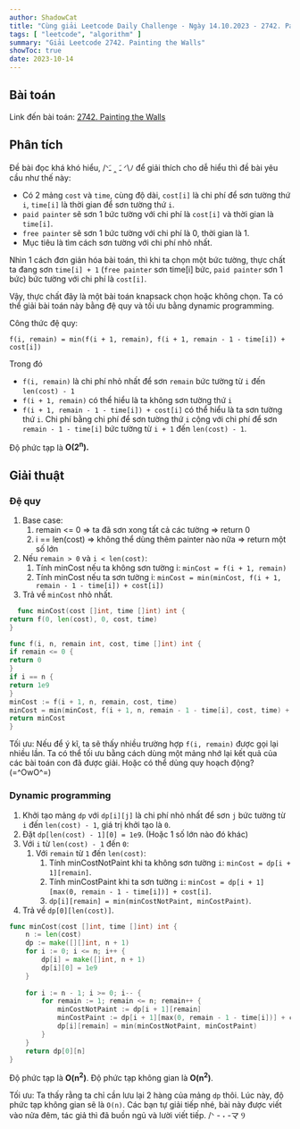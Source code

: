 ```yaml
---
author: ShadowCat
title: "Cùng giải Leetcode Daily Challenge - Ngày 14.10.2023 - 2742. Painting the Walls"
tags: [ "leetcode", "algorithm" ]
summary: "Giải Leetcode 2742. Painting the Walls"
showToc: true
date: 2023-10-14
---
```


## Bài toán

Link đến bài toán: [2742. Painting the Walls](https://leetcode.com/problems/painting-the-walls/)

## Phân tích

Đề bài đọc khá khó hiểu, /ᐠﹷ ‸ ﹷ ᐟ\ﾉ
để giải thích cho dễ hiểu thì đề bài yêu cầu như thế này:

- Có 2 mảng `cost` và `time`, cùng độ dài,
  `cost[i]` là chi phí để sơn tường thứ `i`,
  `time[i]` là thời gian để sơn tường thứ `i`.
- `paid painter` sẽ sơn 1 bức tường với chi phí là `cost[i]` và thời gian là `time[i]`.
- `free painter` sẽ sơn 1 bức tường với chi phí là 0, thời gian là 1.
- Mục tiêu là tìm cách sơn tường với chi phí nhỏ nhất.

Nhìn 1 cách đơn giản hóa bài toán, thì khi ta chọn một bức tường,
thực chất ta đang sơn `time[i] + 1` (`free painter` sơn time[i] bức, `paid painter` sơn 1 bức)
bức tường với chi phí là `cost[i]`.

Vậy, thực chất đây là một bài toán knapsack chọn hoặc không chọn.
Ta có thể giải bài toán này bằng đệ quy và tối ưu bằng dynamic programming.

Công thức đệ quy:

```
f(i, remain) = min(f(i + 1, remain), f(i + 1, remain - 1 - time[i]) + cost[i])
```

Trong đó

- `f(i, remain)` là chi phí nhỏ nhất để sơn `remain` bức tường từ `i` đến `len(cost) - 1`
- `f(i + 1, remain)` có thể hiểu là ta không sơn tường thứ `i`
- `f(i + 1, remain - 1 - time[i]) + cost[i]` có thể hiểu là ta sơn tường thứ `i`.
  Chi phí bằng chi phí để sơn tường thứ `i` cộng với chi phí để sơn `remain - 1 - time[i]` bức tường từ `i + 1`
  đến `len(cost) - 1`.

Độ phức tạp là **O(2<sup>n</sup>).**

## Giải thuật

### Đệ quy

1. Base case:
    1. remain <= 0 => ta đã sơn xong tất cả các tường => return 0
    2. i == len(cost) => không thể dùng thêm painter nào nữa => return một số lớn
2. Nếu `remain > 0` và `i < len(cost)`:
    1. Tính minCost nếu ta không sơn tường i: `minCost = f(i + 1, remain)`
    2. Tính minCost nếu ta sơn tường i: `minCost = min(minCost, f(i + 1, remain - 1 - time[i]) + cost[i])`
3. Trả về `minCost` nhỏ nhất.

```go
  func minCost(cost []int, time []int) int {
return f(0, len(cost), 0, cost, time)
}

func f(i, n, remain int, cost, time []int) int {
if remain <= 0 {
return 0
}
if i == n {
return 1e9
}
minCost := f(i + 1, n, remain, cost, time)
minCost = min(minCost, f(i + 1, n, remain - 1 - time[i], cost, time) + cost[i])
return minCost
}
```

Tối ưu: Nếu để ý kĩ, ta sẽ thấy nhiều trường hợp `f(i, remain)` được gọi lại nhiều lần. Ta có thể tối ưu bằng cách
dùng một mảng nhớ lại kết quả của các bài toán con đã được giải. Hoặc có thể dủng quy hoạch động? (=^OwO^=)

### Dynamic programming

1. Khởi tạo mảng `dp` với `dp[i][j]` là chi phí nhỏ nhất để sơn `j` bức tường từ `i` đến `len(cost) - 1`,
   giá trị khởi tạo là `0`.
2. Đặt `dp[len(cost) - 1][0] = 1e9`. (Hoặc 1 số lớn nào đó khác)
3. Với `i` từ `len(cost) - 1` đến `0`:
    1. Với `remain` từ `1` đến `len(cost)`:
        1. Tính minCostNotPaint khi ta không sơn tường `i`: `minCost = dp[i + 1][remain]`.
        2. Tính minCostPaint khi ta sơn tường `i`: `minCost = dp[i + 1][max(0, remain - 1 - time[i])] + cost[i]`.
        3. `dp[i][remain] = min(minCostNotPaint, minCostPaint)`.
4. Trả về `dp[0][len(cost)]`.

```go
func minCost(cost []int, time []int) int {
    n := len(cost)
    dp := make([][]int, n + 1)
    for i := 0; i <= n; i++ {
        dp[i] = make([]int, n + 1)
        dp[i][0] = 1e9
    }
	
    for i := n - 1; i >= 0; i-- {
        for remain := 1; remain <= n; remain++ {
            minCostNotPaint := dp[i + 1][remain]
            minCostPaint := dp[i + 1][max(0, remain - 1 - time[i])] + cost[i]
            dp[i][remain] = min(minCostNotPaint, minCostPaint)
        }
    }
    return dp[0][n]
}
```

Độ phức tạp là **O(n<sup>2</sup>)**. Độ phức tạp không gian là **O(n<sup>2</sup>)**.

Tối ưu: Ta thấy rằng ta chỉ cần lưu lại 2 hàng của mảng `dp` thôi. Lúc này, độ phức tạp không gian sẽ là `O(n)`.
Các bạn tự giải tiếp nhé, bài này được viết vào nửa đêm, tác giả thì đã buồn ngủ và lười viết tiếp. /ᐠ - ˕ -マ Ⳋ